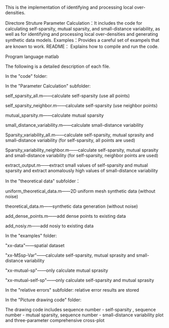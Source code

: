 This is the implementation of identifying and processing local over-densities.

Directore Struture
Parameter Calculation：It includes the code for calculating self-sparsity, mutual sparsity, and small-distance variability, as well as for identifying and processing local over-densities and generating synthetic data models.
Examples：Provides a careful set of exampels that are known to work.
README： Explains how to compile and run the code.

Program language
matlab



The following is a detailed description of each file.



In the "code" folder:

In the "Parameter Calculation" subfolder:

self_sparsity_all.m——calculate self-sparsity (use all points)

self_sparsity_neighbor.m——calculate self-sparsity (use neighbor points)

mutual_sparsity.m——calculate mutual sparsity

small_distance_variability.m——calculate small-distance variability

Sparsity_variability_all.m——calculate self-sparsity, mutual sprasity and small-distance variability (for self-sparsity, all points are used)

Sparsity_variability_neighbor.m——calculate self-sparsity, mutual sprasity and small-distance variability (for self-sparsity, neighbor points are used)

extract_output.m——extract small values of self-sparsity and mutual sparsity and extract anomalously high values of small-distance variability



In the "theoretical data" subfolder：

uniform_theoretical_data.m——2D uniform mesh synthetic data (without noise)

theoretical_data.m——synthetic data generation (without noise)

add_dense_points.m——add dense points to existing data

add_nosiy.m——add nosiy to existing data




In the "examples" folder:

"xx-data"——spatial dataset

"xx-MSsp-Var"——calculate self-sparsity, mutual sprasity and small-distance variability

"xx-mutual-sp"——only calculate mutual sprasity

"xx-mutual-self-sp"——only calculate self-sparsity and mutual sprasity

In the "relative errors" subfolder: relative error results are stored



In the "Picture drawing code" folder:

The drawing code includes sequence number - self-sparsity , sequence number - mutual sparsity, sequence number - small-distance variability plot and three-parameter comprehensive cross-plot

